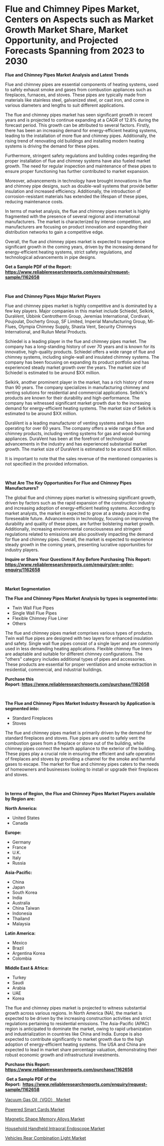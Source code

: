 <p><h1>Flue and Chimney Pipes Market, Centers on Aspects such as Market Growth Market Share, Market Opportunity, and Projected Forecasts Spanning from 2023 to 2030</h1></p><p><strong>Flue and Chimney Pipes Market Analysis and Latest Trends</strong></p>
<p><p>Flue and chimney pipes are essential components of heating systems, used to safely exhaust smoke and gases from combustion appliances such as fireplaces, furnaces, and stoves. These pipes are typically made from materials like stainless steel, galvanized steel, or cast iron, and come in various diameters and lengths to suit different applications.</p><p>The flue and chimney pipes market has seen significant growth in recent years and is projected to continue expanding at a CAGR of 12.8% during the forecast period. This growth can be attributed to several factors. Firstly, there has been an increasing demand for energy-efficient heating systems, leading to the installation of more flue and chimney pipes. Additionally, the rising trend of renovating old buildings and installing modern heating systems is driving the demand for these pipes.</p><p>Furthermore, stringent safety regulations and building codes regarding the proper installation of flue and chimney systems have also fueled market growth. The need for regular inspection and maintenance of these pipes to ensure proper functioning has further contributed to market expansion.</p><p>Moreover, advancements in technology have brought innovations in flue and chimney pipe designs, such as double-wall systems that provide better insulation and increased efficiency. Additionally, the introduction of corrosion-resistant materials has extended the lifespan of these pipes, reducing maintenance costs.</p><p>In terms of market analysis, the flue and chimney pipes market is highly fragmented with the presence of several regional and international manufacturers. The market is characterized by intense competition, and manufacturers are focusing on product innovation and expanding their distribution networks to gain a competitive edge.</p><p>Overall, the flue and chimney pipes market is expected to experience significant growth in the coming years, driven by the increasing demand for energy-efficient heating systems, strict safety regulations, and technological advancements in pipe designs.</p></p>
<p><strong>Get a Sample PDF of the Report:&nbsp; <a href="https://www.reliableresearchreports.com/enquiry/request-sample/1162658">https://www.reliableresearchreports.com/enquiry/request-sample/1162658</a></strong></p>
<p>&nbsp;</p>
<p><strong>Flue and Chimney Pipes Major Market Players</strong></p>
<p><p>Flue and chimney pipes market is highly competitive and is dominated by a few key players. Major companies in this market include Schiedel, Selkirk, DuraVent, Ubbink Centrotherm Group, Jeremias International, Cordivari, Poujoulat, Docherty Group, SF Limited, Imperial Manufacturing Group, Mi-Flues, Olympia Chimney Supply, Shasta Vent, Security Chimneys International, and Ruilun Metal Products.</p><p>Schiedel is a leading player in the flue and chimney pipes market. The company has a long-standing history of over 70 years and is known for its innovative, high-quality products. Schiedel offers a wide range of flue and chimney systems, including single-wall and insulated chimney systems. The company has been focusing on expanding its product portfolio and has experienced steady market growth over the years. The market size of Schiedel is estimated to be around $XX million.</p><p>Selkirk, another prominent player in the market, has a rich history of more than 90 years. The company specializes in manufacturing chimney and venting solutions for residential and commercial applications. Selkirk's products are known for their durability and high-performance. The company has witnessed significant market growth due to the increasing demand for energy-efficient heating systems. The market size of Selkirk is estimated to be around $XX million.</p><p>DuraVent is a leading manufacturer of venting systems and has been operating for over 60 years. The company offers a wide range of flue and chimney products, including venting systems for gas and wood-burning appliances. DuraVent has been at the forefront of technological advancements in the industry and has experienced substantial market growth. The market size of DuraVent is estimated to be around $XX million.</p><p>It is important to note that the sales revenue of the mentioned companies is not specified in the provided information.</p></p>
<p>&nbsp;</p>
<p><strong>What Are The Key Opportunities For Flue and Chimney Pipes Manufacturers?</strong></p>
<p><p>The global flue and chimney pipes market is witnessing significant growth, driven by factors such as the rapid expansion of the construction industry and increasing adoption of energy-efficient heating systems. According to market analysts, the market is expected to grow at a steady pace in the foreseeable future. Advancements in technology, focusing on improving the durability and quality of these pipes, are further bolstering market growth. Additionally, increasing environmental consciousness and stringent regulations related to emissions are also positively impacting the demand for flue and chimney pipes. Overall, the market is expected to experience steady growth in the coming years, presenting lucrative opportunities for industry players.</p></p>
<p><strong>Inquire or Share Your Questions If Any Before Purchasing This Report: <a href="https://www.reliableresearchreports.com/enquiry/pre-order-enquiry/1162658">https://www.reliableresearchreports.com/enquiry/pre-order-enquiry/1162658</a></strong></p>
<p>&nbsp;</p>
<p><strong>Market Segmentation</strong></p>
<p><strong>The Flue and Chimney Pipes Market Analysis by types is segmented into:</strong></p>
<p><ul><li>Twin Wall Flue Pipes</li><li>Single Wall Flue Pipes</li><li>Flexible Chimney Flue Liner</li><li>Others</li></ul></p>
<p><p>The flue and chimney pipes market comprises various types of products. Twin wall flue pipes are designed with two layers for enhanced insulation and safety. Single wall flue pipes consist of a single layer and are commonly used in less demanding heating applications. Flexible chimney flue liners are adaptable and suitable for different chimney configurations. The "others" category includes additional types of pipes and accessories. These products are essential for proper ventilation and smoke extraction in residential, commercial, and industrial buildings.</p></p>
<p><strong>Purchase this Report:&nbsp;<a href="https://www.reliableresearchreports.com/purchase/1162658">https://www.reliableresearchreports.com/purchase/1162658</a></strong></p>
<p>&nbsp;</p>
<p><strong>The Flue and Chimney Pipes Market Industry Research by Application is segmented into:</strong></p>
<p><ul><li>Standard Fireplaces</li><li>Stoves</li></ul></p>
<p><p>The flue and chimney pipes market is primarily driven by the demand for standard fireplaces and stoves. Flue pipes are used to safely vent the combustion gases from a fireplace or stove out of the building, while chimney pipes connect the hearth appliance to the exterior of the building. These pipes play a crucial role in ensuring the efficient and safe operation of fireplaces and stoves by providing a channel for the smoke and harmful gases to escape. The market for flue and chimney pipes caters to the needs of homeowners and businesses looking to install or upgrade their fireplaces and stoves.</p></p>
<p>&nbsp;</p>
<p><strong>In terms of Region, the Flue and Chimney Pipes Market Players available by Region are:</strong></p>
<p>
    <p> <strong> North America: </strong>
        <ul>
            <li>United States</li>
            <li>Canada</li>
        </ul>
        </p> 
    <p> <strong> Europe: </strong>
        <ul>
            <li>Germany</li>
            <li>France</li>
            <li>U.K.</li>
            <li>Italy</li>
            <li>Russia</li>
        </ul>
        </p> 
    <p> <strong> Asia-Pacific: </strong>
        <ul>
            <li>China</li>
            <li>Japan</li>
            <li>South Korea</li>
            <li>India</li>
            <li>Australia</li>
            <li>China Taiwan</li>
            <li>Indonesia</li>
            <li>Thailand</li>
            <li>Malaysia</li>
        </ul>
        </p> 
    <p> <strong> Latin America: </strong>
        <ul>
            <li>Mexico</li>
            <li>Brazil</li>
            <li>Argentina Korea</li>
            <li>Colombia</li>
        </ul>
        </p> 
    <p> <strong> Middle East & Africa: </strong>
        <ul>
            <li>Turkey</li>
            <li>Saudi</li>
            <li>Arabia</li>
            <li>UAE</li>
            <li>Korea</li>
        </ul>
    </p>
    </p>
<p><p>The flue and chimney pipes market is projected to witness substantial growth across various regions. In North America (NA), the market is expected to be driven by the increasing construction activities and strict regulations pertaining to residential emissions. The Asia-Pacific (APAC) region is anticipated to dominate the market, owing to rapid urbanization and industrialization in countries like China and India. Europe is also expected to contribute significantly to market growth due to the high adoption of energy-efficient heating systems. The USA and China are expected to lead in market share percentage valuation, demonstrating their robust economic growth and infrastructural investments.</p></p>
<p><strong>Purchase this Report: <a href="https://www.reliableresearchreports.com/purchase/1162658">https://www.reliableresearchreports.com/purchase/1162658</a></strong></p>
<p>&nbsp;<strong>Get a Sample PDF of the Report:&nbsp;&nbsp;<a href="https://www.reliableresearchreports.com/enquiry/request-sample/1162658">https://www.reliableresearchreports.com/enquiry/request-sample/1162658</a></strong></p>
<p><strong></strong></p>
<p><p><a href="https://github.com/scarol104/Market-Research-Report-List-1/blob/main/vacuum-gas-oilvgo-market.md">Vacuum Gas Oil（VGO） Market</a></p><p><a href="https://github.com/dzharov81/Market-Research-Report-List-1/blob/main/powered-smart-cards-market.md">Powered Smart Cards Market</a></p><p><a href="https://medium.com/@linabernier/magnetic-shape-memory-alloys-market-size-growth-forecast-2023-2030-df0074ee2401">Magnetic Shape Memory Alloys Market</a></p><p><a href="https://www.linkedin.com/pulse/household-handheld-intraoral-endoscope-market-share-amp-new/">Household Handheld Intraoral Endoscope Market</a></p><p><a href="https://www.linkedin.com/pulse/vehicles-rear-combination-light-market-insights-players/">Vehicles Rear Combination Light Market</a></p></p>